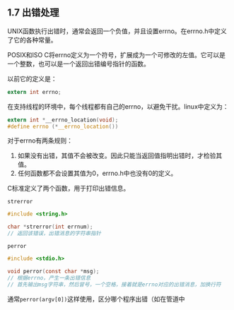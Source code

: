 ## 1.7 出错处理

UNIX函数执行出错时，通常会返回一个负值，并且设置errno。在errno.h中定义了它的各种常量。

POSIX和ISO C将errno定义为一个符号，扩展成为一个可修改的左值。它可以是一个整数，也可以是一个返回出错编号指针的函数。

以前它的定义是：

```c
extern int errno;
```

在支持线程的环境中，每个线程都有自己的errno，以避免干扰。linux中定义为：

```c
extern int *__errno_location(void);
#define errno (*__errno_location())
```

对于errno有两条规则：

1. 如果没有出错，其值不会被改变。因此只能当返回值指明出错时，才检验其值。
2. 任何函数都不会设置其值为0，errno.h中也没有0的定义。

C标准定义了两个函数，用于打印出错信息。

`strerror`

```c
#include <string.h>

char *strerror(int errnum);
// 返回该错误，出错消息的字符串指针
```

`perror`

```c
#include <stdio.h>

void perror(const char *msg);
// 根据errno，产生一条出错信息
// 首先输出msg字符串，然后冒号，一个空格，接着就是errno对应的出错消息，加换行符
```

通常`perror(argv[0])`这样使用，区分哪个程序出错（如在管道中